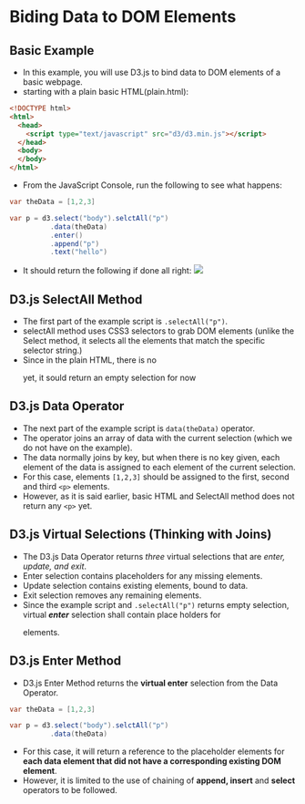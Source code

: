 # Biding Data to DOM Elements


## Basic Example
- In this example, you will use D3.js to bind data to DOM elements of a basic webpage.
- starting with a plain basic HTML(plain.html):
```html
<!DOCTYPE html>
<html>
  <head>
    <script type="text/javascript" src="d3/d3.min.js"></script>
  </head>
  <body>
  </body>
</html>
```

- From the JavaScript Console, run the following to see what happens:
```java
var theData = [1,2,3]

var p = d3.select("body").selctAll("p")
          .data(theData)
          .enter()
          .append("p")
          .text("hello")
```
- It should return the following if done all right:
![](https://d1gg5jm9r4jrt6.cloudfront.net/images/binding_data_to_dom_elements_with_d3js_625x616.png)


## D3.js SelectAll Method
- The first part of the example script is `.selectAll("p")`.
- selectAll method uses CSS3 selectors to grab DOM elements (unlike the Select method, it selects all the elements that match the specific selector string.)
- Since in the plain HTML, there is no *<p>* yet, it sould return an empty selection for now


## D3.js Data Operator
- The next part of the example script is `data(theData)` operator.
- The operator joins an array of data with the current selection (which we do not have on the example).
- The data normally joins by key, but when there is no key given, each element of the data is assigned to each element of the current selection.
- For this case, elements `[1,2,3]` should be assigned to the first, second and third `<p>` elements.
- However, as it is said earlier, basic HTML and SelectAll method does not return any `<p>` yet.


## D3.js Virtual Selections (Thinking with Joins)
- The D3.js Data Operator returns *three* virtual selections that are *enter, update, and exit*.
- Enter selection contains placeholders for any missing elements.
- Update selection contains existing elements, bound to data.
- Exit selection removes any remaining elements.
- Since the example script and `.selectAll("p")` returns empty selection, virtual _**enter**_ selection shall contain place holders for <p> elements.


## D3.js Enter Method
- D3.js Enter Method returns the **virtual enter** selection from the Data Operator.
```java
var theData = [1,2,3]

var p = d3.select("body").selctAll("p")
          .data(theData)
```
- For this case, it will return a reference to the placeholder elements for **each data element that did not have a corresponding existing DOM element**.
- However, it is limited to the use of chaining of **append, insert** and **select** operators to be followed.
